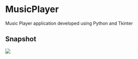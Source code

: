 # MusicPlayer
Music Player application developed using Python and Tkinter

<h2>Snapshot</h2>
<img src="https://user-images.githubusercontent.com/71918974/143538917-62e6ca5b-1c6b-4a3b-9956-6551ef3fab56.png"></img>
